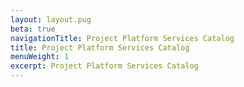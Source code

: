 ```yaml
---
layout: layout.pug
beta: true
navigationTitle: Project Platform Services Catalog
title: Project Platform Services Catalog
menuWeight: 1
excerpt: Project Platform Services Catalog
---
```


